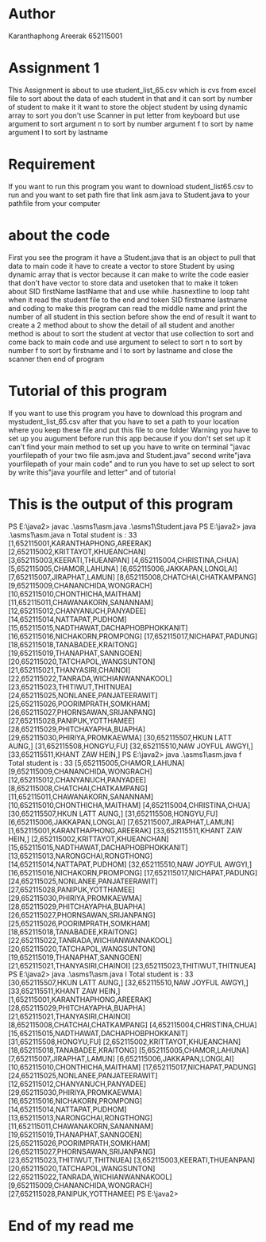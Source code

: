 # Author
Karanthaphong Areerak 652115001
# Assignment 1 
This Assignment is about to use student_list_65.csv which is cvs from excel file to sort about the data of each student in that and it can sort by number of student to make it it want to store the object student by using dynamic array to sort you don't use Scanner in put letter from keyboard but use argument to sort argument n to sort by number argument f to sort by name argument l to sort by lastname
# Requirement
If you want to run this program you want to download student_list65.csv to run and you want to set path fire that link asm.java to Student.java to your pathfile from your computer
# about the code 
First you see the program it have a Student.java that is an object to pull that data to main code it have to create a vector to store Student by using dynamic array  that is vector because it can make to write the code easier that don't have vector to store data and usetoken that to make it token about SID firstName lastName that and use while .hasnextline to loop taht when it read the student file to the end and token SID firstname lastname and coding to make this program can read the middle name and print the number of all student in this section before show the end of result it want to  create a 2 method about to show the detail of all student and another method is about to sort the student at vector that use collection to sort and come back to main code and use argument to select to sort n to sort by number f to sort by firstname and l to sort by lastname and close the scanner then end of program
# Tutorial of this program 
If you want to use this program you have to download this program and mystudent_list_65.csv after that you have to set a path to your location where you keep these file and put this file to one folder  Warning you have to set up you augument before run this app because if you don't set set up it can't find your main method to set up you have to write on terminal "javac yourfilepath of your two file asm.java and Student.java" second write"java yourfilepath of your main code" and to run you have to set up select to sort by write this"java yourfile and letter" and of tutorial
# This is the output of this program 
PS E:\java2> javac .\asms1\asm.java .\asms1\Student.java
PS E:\java2> java .\asms1\asm.java n
Total student is : 33
[1,652115001,KARANTHAPHONG,AREERAK]        
[2,652115002,KRITTAYOT,KHUEANCHAN]
[3,652115003,KEERATI,THUEANPAN]
[4,652115004,CHRISTINA,CHUA]
[5,652115005,CHAMOR,LAHUNA]
[6,652115006,JAKKAPAN,LONGLAI]
[7,652115007,JIRAPHAT,LAMUN]
[8,652115008,CHATCHAI,CHATKAMPANG]
[9,652115009,CHANANCHIDA,WONGRACH]
[10,652115010,CHONTHICHA,MAITHAM]
[11,652115011,CHAWANAKORN,SANANNAM]        
[12,652115012,CHANYANUCH,PANYADEE]
[14,652115014,NATTAPAT,PUDHOM]
[15,652115015,NADTHAWAT,DACHAPHOBPHOKKANIT]
[16,652115016,NICHAKORN,PROMPONG]
[17,652115017,NICHAPAT,PADUNG]
[18,652115018,TANABADEE,KRAITONG]
[19,652115019,THANAPHAT,SANNGOEN]
[20,652115020,TATCHAPOL,WANGSUNTON]
[21,652115021,THANYASIRI,CHAINOI]
[22,652115022,TANRADA,WICHIANWANNAKOOL]
[23,652115023,THITIWUT,THITNUEA]
[24,652115025,NONLANEE,PANJATEERAWIT]
[25,652115026,POORIMPRATH,SOMKHAM]
[26,652115027,PHORNSAWAN,SRIJANPANG]
[27,652115028,PANIPUK,YOTTHAMEE]
[28,652115029,PHITCHAYAPHA,BUAPHA]
[29,652115030,PHIRIYA,PROMKAEWMA]
[30,652115507,HKUN LATT AUNG,]
[31,652115508,HONGYU,FU]
[32,652115510,NAW JOYFUL AWGYI,]
[33,652115511,KHANT ZAW HEIN,]
PS E:\java2> java .\asms1\asm.java f
Total student is : 33
[5,652115005,CHAMOR,LAHUNA]
[9,652115009,CHANANCHIDA,WONGRACH]
[12,652115012,CHANYANUCH,PANYADEE]
[8,652115008,CHATCHAI,CHATKAMPANG]
[11,652115011,CHAWANAKORN,SANANNAM]
[10,652115010,CHONTHICHA,MAITHAM]
[4,652115004,CHRISTINA,CHUA]
[30,652115507,HKUN LATT AUNG,]
[31,652115508,HONGYU,FU]
[6,652115006,JAKKAPAN,LONGLAI]
[7,652115007,JIRAPHAT,LAMUN]
[1,652115001,KARANTHAPHONG,AREERAK]
[33,652115511,KHANT ZAW HEIN,]
[2,652115002,KRITTAYOT,KHUEANCHAN]
[15,652115015,NADTHAWAT,DACHAPHOBPHOKKANIT]
[13,652115013,NARONGCHAI,RONGTHONG]
[14,652115014,NATTAPAT,PUDHOM]
[32,652115510,NAW JOYFUL AWGYI,]
[16,652115016,NICHAKORN,PROMPONG]
[17,652115017,NICHAPAT,PADUNG]
[24,652115025,NONLANEE,PANJATEERAWIT]
[27,652115028,PANIPUK,YOTTHAMEE]
[29,652115030,PHIRIYA,PROMKAEWMA]
[28,652115029,PHITCHAYAPHA,BUAPHA]
[26,652115027,PHORNSAWAN,SRIJANPANG]
[25,652115026,POORIMPRATH,SOMKHAM]
[18,652115018,TANABADEE,KRAITONG]
[22,652115022,TANRADA,WICHIANWANNAKOOL]
[20,652115020,TATCHAPOL,WANGSUNTON]
[19,652115019,THANAPHAT,SANNGOEN]
[21,652115021,THANYASIRI,CHAINOI]
[23,652115023,THITIWUT,THITNUEA]
PS E:\java2> java .\asms1\asm.java l
Total student is : 33
[30,652115507,HKUN LATT AUNG,]
[32,652115510,NAW JOYFUL AWGYI,]
[33,652115511,KHANT ZAW HEIN,]
[1,652115001,KARANTHAPHONG,AREERAK]
[28,652115029,PHITCHAYAPHA,BUAPHA]
[21,652115021,THANYASIRI,CHAINOI]
[8,652115008,CHATCHAI,CHATKAMPANG]
[4,652115004,CHRISTINA,CHUA]
[15,652115015,NADTHAWAT,DACHAPHOBPHOKKANIT]
[31,652115508,HONGYU,FU]
[2,652115002,KRITTAYOT,KHUEANCHAN]
[18,652115018,TANABADEE,KRAITONG]
[5,652115005,CHAMOR,LAHUNA]
[7,652115007,JIRAPHAT,LAMUN]
[6,652115006,JAKKAPAN,LONGLAI]
[10,652115010,CHONTHICHA,MAITHAM]
[17,652115017,NICHAPAT,PADUNG]
[24,652115025,NONLANEE,PANJATEERAWIT]
[12,652115012,CHANYANUCH,PANYADEE]
[29,652115030,PHIRIYA,PROMKAEWMA]
[16,652115016,NICHAKORN,PROMPONG]
[14,652115014,NATTAPAT,PUDHOM]
[13,652115013,NARONGCHAI,RONGTHONG]
[11,652115011,CHAWANAKORN,SANANNAM]
[19,652115019,THANAPHAT,SANNGOEN]
[25,652115026,POORIMPRATH,SOMKHAM]
[26,652115027,PHORNSAWAN,SRIJANPANG]
[23,652115023,THITIWUT,THITNUEA]
[3,652115003,KEERATI,THUEANPAN]
[20,652115020,TATCHAPOL,WANGSUNTON]
[22,652115022,TANRADA,WICHIANWANNAKOOL]
[9,652115009,CHANANCHIDA,WONGRACH]
[27,652115028,PANIPUK,YOTTHAMEE]
PS E:\java2> 
# End of my read me
